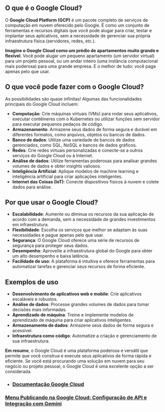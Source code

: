 ## O que é o Google Cloud?

O **Google Cloud Platform (GCP)** é um pacote completo de serviços de computação em nuvem oferecido pelo Google. É como um conjunto de ferramentas e recursos digitais que você pode alugar para criar, testar e implantar seus aplicativos, sem a necessidade de gerenciar sua própria infraestrutura física (servidores, redes, etc.).

**Imagine o Google Cloud como um prédio de apartamentos muito grande e flexível**. Você pode alugar um pequeno apartamento (um servidor virtual) para um projeto pessoal, ou um andar inteiro (uma instância computacional mais poderosa) para uma grande empresa. E o melhor de tudo: você paga apenas pelo que usar.

## O que você pode fazer com o Google Cloud?

As possibilidades são quase infinitas! Algumas das funcionalidades principais do Google Cloud incluem:

- **Computação**: Crie máquinas virtuais (VMs) para rodar seus aplicativos, executar contêineres com o Kubernetes ou utilizar funções sem servidor para executar pequenos pedaços de código.
- **Armazenamento**: Armazene seus dados de forma segura e durável em diferentes formatos, como arquivos, objetos ou bancos de dados.
- **Banco de dados**: Utilize uma variedade de bancos de dados gerenciados, como SQL, NoSQL e bancos de dados gráficos.
- **Redes**: Crie redes virtuais personalizadas e conecte-se a outros serviços do Google Cloud ou à Internet.
- **Análise de dados**: Utilize ferramentas poderosas para analisar grandes volumes de dados e obter insights valiosos.
- **Inteligência Artificial**: Aplique modelos de machine learning e inteligência artificial para criar aplicações inteligentes.
- **Internet das Coisas (IoT)**: Conecte dispositivos físicos à nuvem e colete dados para análise.

## Por que usar o Google Cloud?

- **Escalabilidade**: Aumente ou diminua os recursos da sua aplicação de acordo com a demanda, sem a necessidade de grandes investimentos em infraestrutura.
- **Flexibilidade**: Escolha os serviços que melhor se adaptam às suas necessidades e pague apenas pelo que usar.
- **Segurança**: O Google Cloud oferece uma série de recursos de segurança para proteger seus dados.
- **Desempenho**: Aproveite a infraestrutura global do Google para obter um alto desempenho e baixa latência.
- **Facilidade de uso**: A plataforma é intuitiva e oferece ferramentas para automatizar tarefas e gerenciar seus recursos de forma eficiente.

## Exemplos de uso

- **Desenvolvimento de aplicativos web e mobile**: Crie aplicativos escaláveis ​​e robustos.
- **Análise de dados**: Processe grandes volumes de dados para tomar decisões mais informadas.
- **Aprendizado de máquina**: Treine e implemente modelos de aprendizado de máquina para criar aplicativos inteligentes.
- **Armazenamento de dados**: Armazene seus dados de forma segura e acessível.
- **Infraestrutura como código**: Automatize a criação e gerenciamento de sua infraestrutura.

**Em resumo**, o Google Cloud é uma plataforma poderosa e versátil que permite que você construa e execute seus aplicativos de forma rápida e eficiente. Se você está procurando uma solução em nuvem para seu negócio ou projeto pessoal, o Google Cloud é uma excelente opção a ser considerada.

- ### [Documentação Google Cloud](https://cloud.google.com/docs?hl=pt-br)

### [Menu Publicando na Google Cloud: Configuração de API e Integração com Gemini](menu.md)
